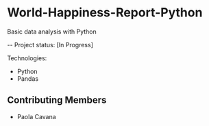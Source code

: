 # World-Happiness-Report-Python
Basic data analysis with Python

-- Project status: [In Progress]

Technologies:

- Python
- Pandas

## Contributing Members

- Paola Cavana
